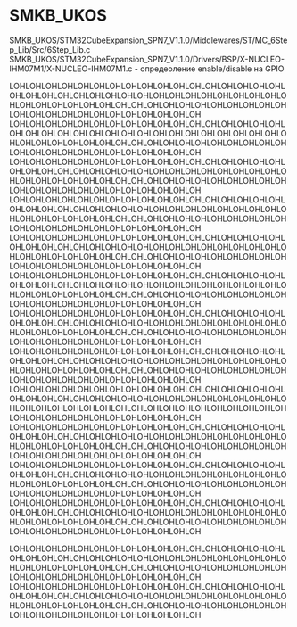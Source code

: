 # SMKB_UKOS

SMKB_UKOS/STM32CubeExpansion_SPN7_V1.1.0/Middlewares/ST/MC_6Step_Lib/Src/6Step_Lib.c
SMKB_UKOS/STM32CubeExpansion_SPN7_V1.1.0/Drivers/BSP/X-NUCLEO-IHM07M1/X-NUCLEO-IHM07M1.c - опредеоление enable/disable на GPIO

LOHLOHLOHLOHLOHLOHLOHLOHLOHLOHLOHLOHLOHLOHLOHLOHLOHLOHLOHLOHLOHLOHLOHLOHLOHLOHLOHLOHLOHLOHLOHLOHLOHLOHLOHLOHLOHLOHLOHLOHLOHLOHLOHLOHLOHLOHLOHLOHLOHLOHLOHLOHLOHLOHLOHLOHLOHLOHLOHLOHLOHLOHLOHLOH
LOHLOHLOHLOHLOHLOHLOHLOHLOHLOHLOHLOHLOHLOHLOHLOHLOHLOHLOHLOHLOHLOHLOHLOHLOHLOHLOHLOHLOHLOHLOHLOHLOHLOHLOHLOHLOHLOHLOHLOHLOHLOHLOHLOHLOHLOHLOHLOHLOHLOHLOHLOHLOHLOHLOHLOHLOHLOHLOHLOHLOHLOHLOHLOH
LOHLOHLOHLOHLOHLOHLOHLOHLOHLOHLOHLOHLOHLOHLOHLOHLOHLOHLOHLOHLOHLOHLOHLOHLOHLOHLOHLOHLOHLOHLOHLOHLOHLOHLOHLOHLOHLOHLOHLOHLOHLOHLOHLOHLOHLOHLOHLOHLOHLOHLOHLOHLOHLOHLOHLOHLOHLOHLOHLOHLOHLOHLOHLOH
LOHLOHLOHLOHLOHLOHLOHLOHLOHLOHLOHLOHLOHLOHLOHLOHLOHLOHLOHLOHLOHLOHLOHLOHLOHLOHLOHLOHLOHLOHLOHLOHLOHLOHLOHLOHLOHLOHLOHLOHLOHLOHLOHLOHLOHLOHLOHLOHLOHLOHLOHLOHLOHLOHLOHLOHLOHLOHLOHLOHLOHLOHLOHLOH
LOHLOHLOHLOHLOHLOHLOHLOHLOHLOHLOHLOHLOHLOHLOHLOHLOHLOHLOHLOHLOHLOHLOHLOHLOHLOHLOHLOHLOHLOHLOHLOHLOHLOHLOHLOHLOHLOHLOHLOHLOHLOHLOHLOHLOHLOHLOHLOHLOHLOHLOHLOHLOHLOHLOHLOHLOHLOHLOHLOHLOHLOHLOHLOH
LOHLOHLOHLOHLOHLOHLOHLOHLOHLOHLOHLOHLOHLOHLOHLOHLOHLOHLOHLOHLOHLOHLOHLOHLOHLOHLOHLOHLOHLOHLOHLOHLOHLOHLOHLOHLOHLOHLOHLOHLOHLOHLOHLOHLOHLOHLOHLOHLOHLOHLOHLOHLOHLOHLOHLOHLOHLOHLOHLOHLOHLOHLOHLOH
LOHLOHLOHLOHLOHLOHLOHLOHLOHLOHLOHLOHLOHLOHLOHLOHLOHLOHLOHLOHLOHLOHLOHLOHLOHLOHLOHLOHLOHLOHLOHLOHLOHLOHLOHLOHLOHLOHLOHLOHLOHLOHLOHLOHLOHLOHLOHLOHLOHLOHLOHLOHLOHLOHLOHLOHLOHLOHLOHLOHLOHLOHLOHLOH
LOHLOHLOHLOHLOHLOHLOHLOHLOHLOHLOHLOHLOHLOHLOHLOHLOHLOHLOHLOHLOHLOHLOHLOHLOHLOHLOHLOHLOHLOHLOHLOHLOHLOHLOHLOHLOHLOHLOHLOHLOHLOHLOHLOHLOHLOHLOHLOHLOHLOHLOHLOHLOHLOHLOHLOHLOHLOHLOHLOHLOHLOHLOHLOH
LOHLOHLOHLOHLOHLOHLOHLOHLOHLOHLOHLOHLOHLOHLOHLOHLOHLOHLOHLOHLOHLOHLOHLOHLOHLOHLOHLOHLOHLOHLOHLOHLOHLOHLOHLOHLOHLOHLOHLOHLOHLOHLOHLOHLOHLOHLOHLOHLOHLOHLOHLOHLOHLOHLOHLOHLOHLOHLOHLOHLOHLOHLOHLOH
LOHLOHLOHLOHLOHLOHLOHLOHLOHLOHLOHLOHLOHLOHLOHLOHLOHLOHLOHLOHLOHLOHLOHLOHLOHLOHLOHLOHLOHLOHLOHLOHLOHLOHLOHLOHLOHLOHLOHLOHLOHLOHLOHLOHLOHLOHLOHLOHLOHLOHLOHLOHLOHLOHLOHLOHLOHLOHLOHLOHLOHLOHLOHLOH
LOHLOHLOHLOHLOHLOHLOHLOHLOHLOHLOHLOHLOHLOHLOHLOHLOHLOHLOHLOHLOHLOHLOHLOHLOHLOHLOHLOHLOHLOHLOHLOHLOHLOHLOHLOHLOHLOHLOHLOHLOHLOHLOHLOHLOHLOHLOHLOHLOHLOHLOHLOHLOHLOHLOHLOHLOHLOHLOHLOHLOHLOHLOHLOH
LOHLOHLOHLOHLOHLOHLOHLOHLOHLOHLOHLOHLOHLOHLOHLOHLOHLOHLOHLOHLOHLOHLOHLOHLOHLOHLOHLOHLOHLOHLOHLOHLOHLOHLOHLOHLOHLOHLOHLOHLOHLOHLOHLOHLOHLOHLOHLOHLOHLOHLOHLOHLOHLOHLOHLOHLOHLOHLOHLOHLOHLOHLOHLOH

LOHLOHLOHLOHLOHLOHLOHLOHLOHLOHLOHLOHLOHLOHLOHLOHLOHLOHLOHLOHLOHLOHLOHLOHLOHLOHLOHLOHLOHLOHLOHLOHLOHLOHLOHLOHLOHLOHLOHLOHLOHLOHLOHLOHLOHLOHLOHLOHLOHLOHLOHLOHLOHLOHLOHLOHLOHLOHLOHLOHLOHLOHLOHLOH
LOHLOHLOHLOHLOHLOHLOHLOHLOHLOHLOHLOHLOHLOHLOHLOHLOHLOHLOHLOHLOHLOHLOHLOHLOHLOHLOHLOHLOHLOHLOHLOHLOHLOHLOHLOHLOHLOHLOHLOHLOHLOHLOHLOHLOHLOHLOHLOHLOHLOHLOHLOHLOHLOHLOHLOHLOHLOHLOHLOHLOHLOHLOHLOH










